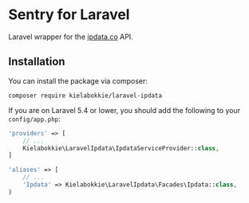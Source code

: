 # Sentry for Laravel

Laravel wrapper for the [ipdata.co](https://ipdata.co) API.

## Installation

You can install the package via composer:

    composer require kielabokkie/laravel-ipdata

If you are on Laravel 5.4 or lower, you should add the following to your `config/app.php`:

```php
'providers' => [
    // ...
    Kielabokkie\LaravelIpdata\IpdataServiceProvider::class,
]

'aliases' => [
    // ...
    'Ipdata' => Kielabokkie\LaravelIpdata\Facades\Ipdata::class,
)
```
